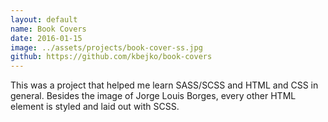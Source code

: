 ```yaml
---
layout: default
name: Book Covers
date: 2016-01-15
image: ../assets/projects/book-cover-ss.jpg
github: https://github.com/kbejko/book-covers
---  
```


This was a project that helped me learn SASS/SCSS and HTML and CSS in general. Besides the image of Jorge Louis Borges, every other HTML element is styled  and laid out with SCSS. 

